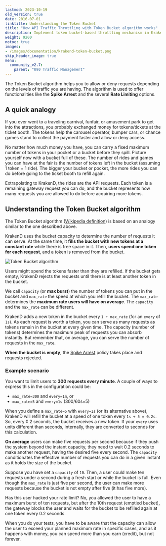 ```yaml
---
lastmod: 2023-10-19
old_version: true
date: 2016-07-01
linktitle: Understanding the Token Bucket
title: "How API Traffic Throttling with Token Bucket algorithm works"
description: Implement token bucket-based throttling mechanism in KrakenD API Gateway to control API access rates and prevent abuse
weight: 9200
notoc: true
images:
- /images/documentation/krakend-token-bucket.png
skip_header_image: true
menu:
  community_v2.7:
    parent: "090 Traffic Management"
---
```


The Token Bucket algorithm helps you to allow or deny requests depending on the levels of traffic you are having. The algorithm is used to offer functionalities like the **Spike Arrest** and the several **Rate Limiting** options.

## A quick analogy

If you ever went to a traveling carnival, funfair, or amusement park to get into the attractions, you probably exchanged money for tokens/tickets at the ticket booth. The tokens help the carousel operator, bumper cars, or chance games stand to collect the payment faster and allow or deny access.

No matter how much money you have, you can carry a fixed maximum number of tokens in your pocket or a bucket before they spill. Picture yourself now with a bucket full of these. The number of rides and games you can have at the fair is the number of tokens left in the bucket (assuming 1 token = 1 ride). The bigger your bucket or pocket, the more rides you can do before going to the ticket booth to refill again.

Extrapolating to KrakenD, the rides are the API requests. Each token is a remaining gateway request you can do, and the bucket represents how many requests you are allowed to do before acquiring more tokens.

## Understanding the Token Bucket algorithm
The Token Bucket algorithm ([Wikipedia definition](https://en.wikipedia.org/wiki/Token_bucket)) is based on an analogy similar to the one described above.

KrakenD uses the bucket capacity to determine the number of requests it can serve. At the same time, it **fills the bucket with new tokens at a constant rate** while there is free space in it. Then, **users spend one token for each request**, and a token is removed from the bucket.

![Token Bucket algorithm](/images/documentation/krakend-token-bucket.png)

Users might spend the tokens faster than they are refilled. If the bucket gets empty, KrakenD rejects the requests until there is at least another token in the bucket.

We call `capacity` (or **max burst**) the number of tokens you can put in the bucket and `max_rate` the speed at which you refill the bucket. The `max_rate` determines the **maximum rate users will have on average**. The `capacity` and the `max_rate` can be different.

KrakenD adds a new token in the bucket every `1 ÷ max_rate` (for an `every` of `1s`). As each request is worth a token, you can serve as many requests as tokens remain in the bucket at every given time. The capacity (number of tokens) determines the maximum peak of requests you can absorb instantly. But remember that, on average, you can serve the number of requests in the `max_rate`.

**When the bucket is empty**, the [Spike Arrest](/docs/v2.7/throttling/spike-arrest/) policy takes place and requests rejected.

### Example scenario
You want to limit users to **300 requests every minute**. A couple of ways to express this in the configuration could be:

- `max_rate=300` and `every=1m`, or
- `max_rate=5` and `every=1s` (300/60s=5)

When you define a `max_rate=5` with `every=1s` (or its alternative above), KrakenD will refill the bucket at a speed of one token every `1s ÷ 5 = 0.2s`. So, every 0.2 seconds, the bucket receives a new token. If your `every` uses units different than seconds, internally, they are converted to seconds for this calculation.

**On average** users can make five requests per second because if they push the system beyond the instant capacity, they need to wait 0.2 seconds to make another request, having the desired five every second. The `capacity` conditionates the effective number of requests you can do in a given instant as it holds the size of the bucket.

Suppose you have set a `capacity` of `10`. Then, a user could make ten requests under a second during a fresh start or while the bucket is full. Even though the `max_rate` is just five per second, the user can make more requests because the bucket is not empty after five (it has five more).

Has this user hacked your rate limit? No, you allowed the user to have a maximum burst of ten requests, but after the 10th request (emptied bucket), the gateway blocks the user and waits for the bucket to be refilled again at one token every 0.2 seconds.

When you do your tests, you have to be aware that the capacity can allow the user to exceed your planned maximum rate in specific cases, and as it happens with money, you can spend more than you earn (credit), but not forever.